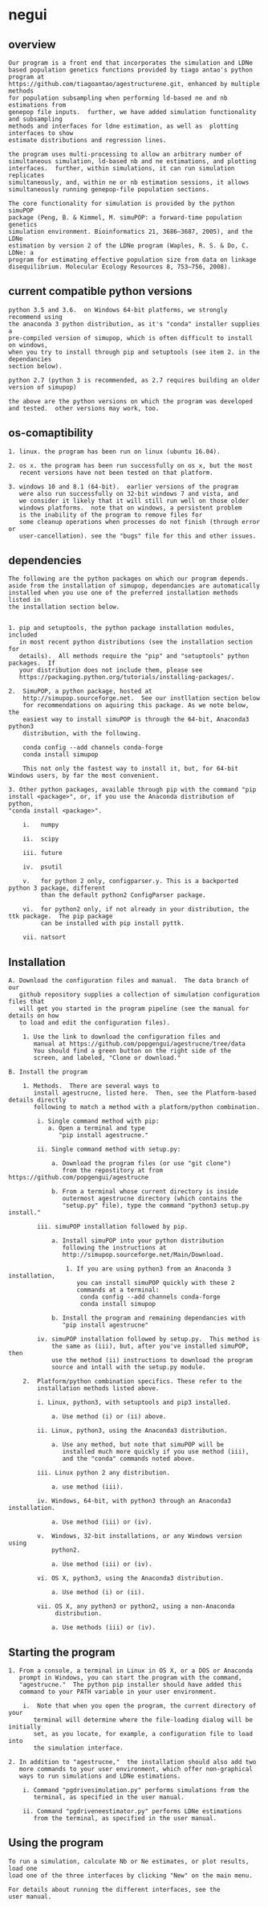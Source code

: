 # negui

overview
--------

	Our program is a front end that incorporates the simulation and LDNe
	based population genetics functions provided by tiago antao's python program at
	https://github.com/tiagoantao/agestructurene.git, enhanced by multiple methods
	for population subsampling when performing ld-based ne and nb estimations from
	genepop file inputs.  further, we have added simulation functionality and subsampling
	methods and interfaces for ldne estimation, as well as  plotting interfaces to show
	estimate distributions and regression lines. 

	the program uses multi-processing to allow an arbitrary number of
	simultaneous simulation, ld-based nb and ne estimations, and plotting
	interfaces.  further, within simulations, it can run simulation replicates
	simultaneously, and, within ne or nb estimation sessions, it allows
	simultaneously running genepop-file population sections. 

	The core functionality for simulation is provided by the python simuPOP
	package (Peng, B. & Kimmel, M. simuPOP: a forward-time population genetics
	simulation environment. Bioinformatics 21, 3686–3687, 2005), and the LDNe
	estimation by version 2 of the LDNe program (Waples, R. S. & Do, C.  LDNe: a
	program for estimating effective population size from data on linkage
	disequilibrium. Molecular Ecology Resources 8, 753–756, 2008).
	

current compatible python versions
----------------------------------
	python 3.5 and 3.6.  on Windows 64-bit platforms, we strongly recommend using
	the anaconda 3 python distribution, as it's "conda" installer supplies a
	pre-compiled version of simupop, which is often difficult to install on windows, 
	when you try to install through pip and setuptools (see item 2. in the dependancies
	section below).

	python 2.7 (python 3 is recommended, as 2.7 requires building an older version of simupop)

	the above are the python versions on which the program was developed and tested.  other versions may work, too.

os-comaptibility
-----------------
	1. linux. the program has been run on linux (ubuntu 16.04).

	2. os x. the program has been run successfully on os x, but the most
	   recent versions have not been tested on that platform.

	3. windows 10 and 8.1 (64-bit).  earlier versions of the program
	   were also run successfully on 32-bit windows 7 and vista, and
	   we consider it likely that it will still run well on those older
	   windows platforms.  note that on windows, a persistent problem 
	   is the inability of the program to remove files for
	   some cleanup operations when processes do not finish (through error or
	   user-cancellation). see the "bugs" file for this and other issues.

dependencies
------------
	The following are the python packages on which our program depends.
	aside from the installation of simupop, dependancies are automatically
	installed when you use one of the preferred installation methods listed in
	the installation section below.
	

	1. pip and setuptools, the python package installation modules, included
	   in most recent python distributions (see the installation section for
	   details).  All methods require the "pip" and "setuptools" python packages.  If
	   your distribution does not include them, please see
	   https://packaging.python.org/tutorials/installing-packages/.  

	2.  SimuPOP, a python package, hosted at
	    http://simupop.sourceforge.net.  See our instllation section below
	    for recommendations on aquiring this package. As we note below, the
	    easiest way to install simuPOP is through the 64-bit, Anaconda3 python3
	    distribution, with the following. 

		conda config --add channels conda-forge
		conda install simupop
		
	    This not only the fastest way to install it, but, for 64-bit Windows users, by far the most convenient.		

	3. Other python packages, available through pip with the command "pip
	install <package>", or, if you use the Anaconda distribution of python,
	"conda install <package>".
				
		i.   numpy	

		ii.  scipy
		
		iii. future

		iv.  psutil
		
		v.   for python 2 only, configparser.y. This is a backported python 3 package, different 
		     than the default python2 ConfigParser package. 

		vi.  for python2 only, if not already in your distribution, the ttk package.  The pip package
		     can be installed with pip install pyttk.

		vii. natsort

Installation  
------------

	A. Download the configuration files and manual.  The data branch of our
	   github repository supplies a collection of simulation configuration files that
	   will get you started in the program pipeline (see the manual for details on how
	   to load and edit the configuration files).

		1. Use the link to download the configuration files and
		   manual at https://github.com/popgengui/agestrucne/tree/data
		   You should find a green button on the right side of the
		   screen, and labeled, "Clone or download."
	
	B. Install the program

		1. Methods.  There are several ways to
		   install agestrucne, listed here.  Then, see the Platform-based details directly
		   following to match a method with a platform/python combination.

			i. Single command method with pip:  
			   a. Open a terminal and type
			      "pip install agestrucne."

			ii. Single command method with setup.py:

				a. Download the program files (or use "git clone")
				   from the repostitory at from https://github.com/popgengui/agestrucne			  	

				b. From a terminal whose current directory is inside
				   outermost agestrucne directory (which contains the
				   "setup.py" file), type the command "python3 setup.py install."

			iii. simuPOP installation followed by pip.

				a. Install simuPOP into your python distribution
				   following the instructions at
				   http://simupop.sourceforge.net/Main/Download.

					1. If you are using python3 from an Anaconda 3 installation,
					   you can install simuPOP quickly with these 2
					   commands at a terminal:
						conda config --add channels conda-forge
						conda install simupop

				b. Install the program and remaining dependancies with
				   "pip install agestrucne" 

			iv. simuPOP installation followed by setup.py.  This method is
			    the same as (iii), but, after you've installed simuPOP, then
			    use the method (ii) instructions to download the program
			    source and intall with the setup.py module.

		2.  Platform/python combination specifics. These refer to the
		    installation methods listed above.

			i. Linux, python3, with setuptools and pip3 installed.

				a. Use method (i) or (ii) above.		

			ii. Linux, python3, using the Anaconda3 distribution.

				a. Use any method, but note that simuPOP will be
				   installed much more quickly if you use method (iii),
				   and the "conda" commands noted above.

			iii. Linux python 2 any distribution.

				a. use method (iii). 

			iv. Windows, 64-bit, with python3 through an Anaconda3 installation.

				a. Use method (iii) or (iv).

			v.  Windows, 32-bit installations, or any Windows version using
			    python2.	

				a. Use method (iii) or (iv).

			vi. OS X, python3, using the Anaconda3 distribution.

			    a. Use method (i) or (ii).

			vii. OS X, any python3 or python2, using a non-Anaconda
			     distribution.

			    a. Use methods (iii) or (iv).
Starting the program
--------------------

	1. From a console, a terminal in Linux in OS X, or a DOS or Anaconda
	   prompt in Windows, you can start the program with the command,
	   "agestrucne."  The python pip installer should have added this
 	   command to your PATH variable in your user environment. 

		i.  Note that when you open the program, the current directory of your
		   terminal will determine where the file-loading dialog will be initially
		   set, as you locate, for example, a configuration file to load into
		   the simulation interface.
	
	2. In addition to "agestrucne,"  the installation should also add two
	   more commands to your user environment, which offer non-graphical
	   ways to run simulations and LDNe estimations. 

		i. Command "pgdrivesimulation.py" performs simulations from the
		   terminal, as specified in the user manual.

		ii. Command "pgdriveneestimator.py" performs LDNe estimations
		   from the terminal, as specified in the user manual.

Using the program	
-----------------

	To run a simulation, calculate Nb or Ne estimates, or plot results, load one
	load one of the three interfaces by clicking "New" on the main menu.

	For details about running the different interfaces, see the
	user manual.
